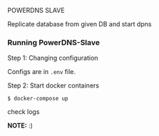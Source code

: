 POWERDNS SLAVE


Replicate database from given DB and start dpns

### Running PowerDNS-Slave

Step 1: Changing configuration

Configs are in `.env` file.

Step 2: Start docker containers

```$ docker-compose up```

check logs

**NOTE:** :)
